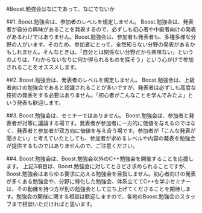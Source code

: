 #Boost.勉強会はなにであって、なにでないか

##1. Boost.勉強会は、参加者のレベルを規定しません。
Boost.勉強会は、発表者が自分の興味があることを発表するので、必ずしも初心者や中級者向けの発表があるわけではありません。Boost.勉強会は、参加者も発表者も、多種多様な分野の人がいます。そのため、参加者にとって、全然知らない分野の発表があるかもしれません。そんなときは、「自分とは関係ない分野だから興味ない」というのよりは、「わからないなりに何か得られるものを探そう」という心がけで参加されることをオススメします。


##2. Boost.勉強会は、発表者のレベルを規定しません。
Boost.勉強会は、上級者向けの勉強会であると認識されることが多いですが、発表者は必ずしも高度な技術の発表をする必要はありません。「初心者がこんなことを学んでみたよ」という発表も歓迎します。


##3. Boost.勉強会は、セミナーではありません。
Boost.勉強会は、参加者と発表者が対等に議論する場です。発表者が参加者に一方的に価値を与えるのではなく、発表者と参加者が双方向に価値を与え合う場です。参加者が「こんな発表が聞きたい」と考えていたとしても、参加者が求めるレベルや内容の発表を勉強会が提供するものではありませんので、ご注意ください。


##4. Boost.勉強会は、Boost.勉強会以外のC++勉強会を開催することを応援します。
上記3項目は、Boost.勉強会に対してときどき求められることですが、Boost.勉強会はあらゆる要求に応える勉強会を目指しません。初心者向けの発表が多くある勉強会や、分野に特化した勉強会、体系立ててC++を学ぶセミナーは、その動機を持つ方が別の勉強会として立ち上げてくださることを期待します。勉強会の開催に関する相談は歓迎しますので、各地のBoost.勉強会のスタッフまで相談いただければと思います。

